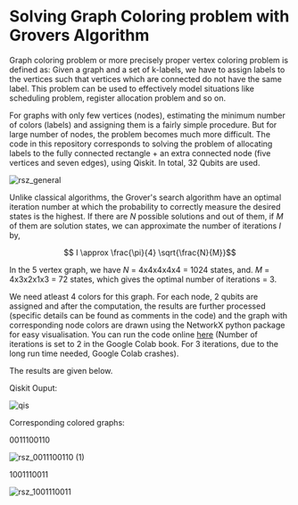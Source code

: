 # Solving Graph Coloring problem with Grovers Algorithm

Graph coloring problem or more precisely proper vertex coloring problem is defined as: Given a graph and a set of k-labels, we have to assign labels to the vertices such that  vertices which are connected do not have the same label. This problem can be used to effectively model situations like scheduling problem, register allocation problem and so on.

For graphs with only few vertices (nodes), estimating the minimum number of colors (labels) and assigning them is a fairly simple procedure. But for large number of nodes, the problem becomes much more difficult. The code in this repository corresponds to solving the problem of allocating labels to the fully connected rectangle + an extra connected node (five vertices and seven edges), using Qiskit. In total, 32 Qubits are used.

![rsz_general](https://user-images.githubusercontent.com/70852403/216637255-b79397e1-6493-4fa6-9ab4-4acde058a37e.png)


Unlike classical algorithms, the Grover's search algorithm have an optimal iteration number at which the probability to correctly measure the desired states is the highest. If there are $N$ possible solutions and out of them, if $M$ of them are solution states, we can approximate the
number of iterations $I$ by,
```math
     I \approx \frac{\pi}{4} \sqrt{\frac{N}{M}}
```
In the 5 vertex graph, we have $N$ = 4x4x4x4x4 = 1024 states, and. $M$ = 4x3x2x1x3 = 72 states, which gives the optimal number of iterations = 3.

We need atleast 4 colors for this graph. For each node, 2 qubits are assigned and after the computation, the results are further processed (specific details can be found as comments in the code) and the graph with corresponding node colors are drawn using the NetworkX python package for easy visualisation. You can run the code online [here](https://colab.research.google.com/drive/10Su_KC300HbvKPGjImAzobwXh7WNTNhW?usp=sharing) (Number of iterations is set to 2 in the Google Colab book. For 3 iterations, due to the long run time needed, Google Colab crashes).

The results are given below.

Qiskit Ouput:

![qis](https://user-images.githubusercontent.com/70852403/216637714-c757923a-4f36-43bf-bfa7-4d3182c2d0a7.png)

Corresponding colored graphs:

0011100110

![rsz_0011100110 (1)](https://user-images.githubusercontent.com/70852403/216638330-edc998bc-5039-4e6e-a43b-d4f68fbec56d.png)

1001110011

![rsz_1001110011](https://user-images.githubusercontent.com/70852403/216638522-5f1ece62-b189-4ff1-a52b-472c3dd21a7b.png)

